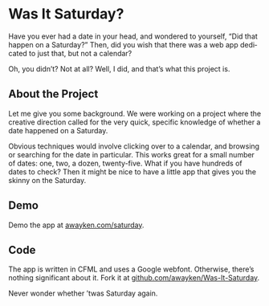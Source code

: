 Was It Saturday?
================

Have you ever had a date in your head, and won­dered to your­self, “Did that hap­pen on a Sat­ur­day?” Then, did you wish that there was a web app ded­i­cated to just that, but not a calendar?

Oh, you didn’t? Not at all? Well, I did, and that’s what this project is.

About the Project
-----------------

Let me give you some back­ground. We were work­ing on a project where the cre­ative direc­tion called for the very quick, spe­cific knowl­edge of whether a date hap­pened on a Saturday.

Obvi­ous tech­niques would involve click­ing over to a cal­en­dar, and brows­ing or search­ing for the date in par­tic­u­lar. This works great for a small num­ber of dates: one, two, a dozen, twenty-five. What if you have hun­dreds of dates to check? Then it might be nice to have a lit­tle app that gives you the skinny on the Saturday.

Demo
----

Demo the app at [awayken.com/saturday](http://awayken.com/saturday).

Code
----

The app is writ­ten in CFML and uses a Google web­font. Oth­er­wise, there’s noth­ing sig­nif­i­cant about it. Fork it at [github.com/awayken/Was-It-Saturday](http://github.com/awayken/Was-It-Saturday).

Never won­der whether ’twas Sat­ur­day again.

